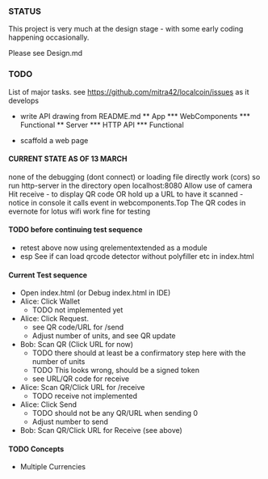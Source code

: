 ### STATUS
This project is very much at the design stage - with some early coding happening occasionally. 

Please see Design.md 

### TODO
List of major tasks.
  see https://github.com/mitra42/localcoin/issues as it develops

* write API drawing from README.md
** App
*** WebComponents
*** Functional
** Server
*** HTTP API
*** Functional

* scaffold a web page


#### CURRENT STATE AS OF 13 MARCH
none of the debugging (dont connect) or loading file directly work (cors)
so run http-server in the directory
open localhost:8080
Allow use of camera
Hit receive - to display QR code OR
hold up a URL to have it scanned - notice in console it calls event in webcomponents.Top
The QR codes in evernote for lotus wifi work fine for testing

#### TODO before continuing test sequence
* retest above now using qrelementextended as a module
* esp See if can load qrcode detector without polyfiller etc in index.html

#### Current Test sequence
* Open index.html (or Debug index.html in IDE)
* Alice: Click Wallet
  * TODO not implemented yet
* Alice: Click Request.
  * see QR code/URL for /send
  * Adjust number of units, and see QR update
* Bob: Scan QR (Click URL for now)
  * TODO there should at least be a confirmatory step here with the number of units
  * TODO This looks wrong, should be a signed token
  * see URL/QR code for receive
* Alice: Scan QR/Click URL for /receive
  * TODO receive not implemented
* Alice: Click Send
  * TODO should not be any QR/URL when sending 0
  * Adjust number to send
* Bob: Scan QR/Click URL for Receive (see above)

#### TODO Concepts
* Multiple Currencies

